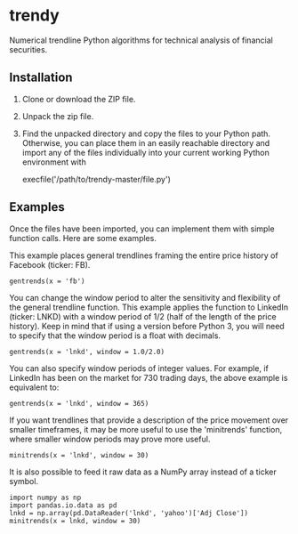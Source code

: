 trendy
======

Numerical trendline Python algorithms for technical analysis of financial securities.

Installation
------------
1. Clone or download the ZIP file.
2. Unpack the zip file.
3. Find the unpacked directory and copy the files to your Python path. Otherwise, you can place them in an easily reachable directory and import any of the files individually into your current working Python environment with


    execfile('/path/to/trendy-master/file.py')

Examples
--------
Once the files have been imported, you can implement them with simple function calls. Here are some examples.

This example places general trendlines framing the entire price history of Facebook (ticker: FB).

    gentrends(x = 'fb')

You can change the window period to alter the sensitivity and flexibility of the general trendline function. This example applies the function to LinkedIn (ticker: LNKD) with a window period of 1/2 (half of the length of the price history). Keep in mind that if using a version before Python 3, you will need to specify that the window period is a float with decimals.

    gentrends(x = 'lnkd', window = 1.0/2.0)

You can also specify window periods of integer values. For example, if LinkedIn has been on the market for 730 trading days, the above example is equivalent to:

    gentrends(x = 'lnkd', window = 365)

If you want trendlines that provide a description of the price movement over smaller timeframes, it may be more useful to use the 'minitrends' function, where smaller window periods may prove more useful.

    minitrends(x = 'lnkd', window = 30)

It is also possible to feed it raw data as a NumPy array instead of a ticker symbol.

    import numpy as np
    import pandas.io.data as pd
    lnkd = np.array(pd.DataReader('lnkd', 'yahoo')['Adj Close'])
    minitrends(x = lnkd, window = 30)

